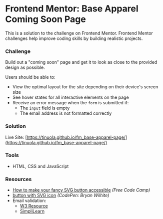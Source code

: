 # Frontend Mentor: Base Apparel Coming Soon Page
This is a solution to the []() challenge on Frontend Mentor. Frontend Mentor challenges help improve coding skills by building realistic projects.


### Challenge
Build out a "coming soon" page and get it to look as close to the provided design as possible.

Users should be able to:

- View the optimal layout for the site depending on their device's screen size
- See hover states for all interactive elements on the page
- Receive an error message when the `form` is submitted if:
  - The `input` field is empty
  - The email address is not formatted correctly

### Solution
Live Site: [https://tinuola.github.io/fm_base-apparel-page/](https://tinuola.github.io/fm_base-apparel-page/)


### Tools
- HTML, CSS and JavaScript

### Resources
- [How to make your fancy SVG button accessible](https://www.freecodecamp.org/news/how-to-make-your-fancy-svg-button-accessible-83c9172c3c15/) _(Free Code Camp)_
- [button with SVG icon](https://codepen.io/rasx/pen/VeQNgv) _(CodePen: Bryan Wilhite)_
- Email validation:
  * [W3 Resource](https://www.w3resource.com/javascript/form/email-validation.php)
  * [SimpliLearn](https://www.simplilearn.com/tutorials/javascript-tutorial/email-validation-in-javascript)
